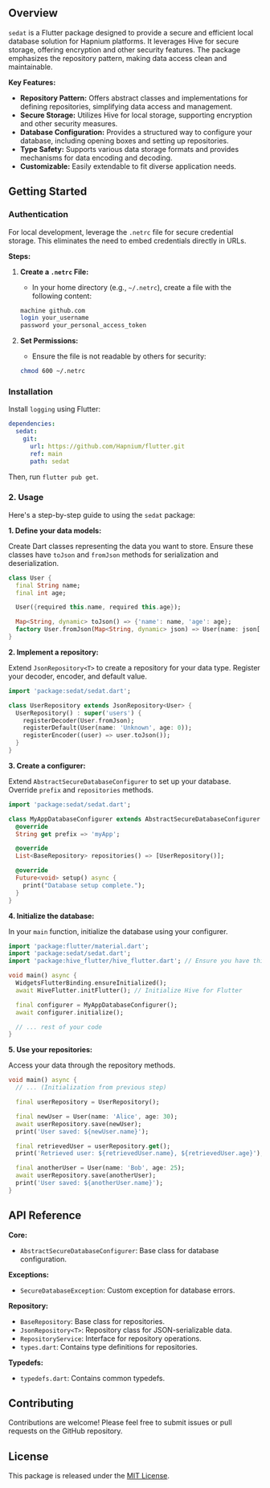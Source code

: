 ## Overview

`sedat` is a Flutter package designed to provide a secure and efficient local database solution for Hapnium platforms. It leverages Hive for secure storage, offering encryption and other security features. The package emphasizes the repository pattern, making data access clean and maintainable.

**Key Features:**

* **Repository Pattern:** Offers abstract classes and implementations for defining repositories, simplifying data access and management.
* **Secure Storage:** Utilizes Hive for local storage, supporting encryption and other security measures.
* **Database Configuration:** Provides a structured way to configure your database, including opening boxes and setting up repositories.
* **Type Safety:** Supports various data storage formats and provides mechanisms for data encoding and decoding.
* **Customizable:** Easily extendable to fit diverse application needs.

## Getting Started

### Authentication

For local development, leverage the `.netrc` file for secure credential storage. This eliminates the need to embed credentials directly in URLs.

**Steps:**

1. **Create a `.netrc` File:**
    - In your home directory (e.g., `~/.netrc`), create a file with the following content:

   ```bash
   machine github.com
   login your_username
   password your_personal_access_token
   ```

2. **Set Permissions:**
    - Ensure the file is not readable by others for security:

   ```bash
   chmod 600 ~/.netrc
   ```

### Installation

Install `logging` using Flutter:

```yaml
dependencies:
  sedat:
    git:
      url: https://github.com/Hapnium/flutter.git
      ref: main
      path: sedat
```

Then, run `flutter pub get`.

### 2\. Usage

Here's a step-by-step guide to using the `sedat` package:

**1. Define your data models:**

Create Dart classes representing the data you want to store. Ensure these classes have `toJson` and `fromJson` methods for serialization and deserialization.

```dart
class User {
  final String name;
  final int age;

  User({required this.name, required this.age});

  Map<String, dynamic> toJson() => {'name': name, 'age': age};
  factory User.fromJson(Map<String, dynamic> json) => User(name: json['name'], age: json['age']);
}
```

**2. Implement a repository:**

Extend `JsonRepository<T>` to create a repository for your data type. Register your decoder, encoder, and default value.

```dart
import 'package:sedat/sedat.dart';

class UserRepository extends JsonRepository<User> {
  UserRepository() : super('users') {
    registerDecoder(User.fromJson);
    registerDefault(User(name: 'Unknown', age: 0));
    registerEncoder((user) => user.toJson());
  }
}
```

**3. Create a configurer:**

Extend `AbstractSecureDatabaseConfigurer` to set up your database. Override `prefix` and `repositories` methods.

```dart
import 'package:sedat/sedat.dart';

class MyAppDatabaseConfigurer extends AbstractSecureDatabaseConfigurer {
  @override
  String get prefix => 'myApp';

  @override
  List<BaseRepository> repositories() => [UserRepository()];

  @override
  Future<void> setup() async {
    print("Database setup complete.");
  }
}
```

**4. Initialize the database:**

In your `main` function, initialize the database using your configurer.

```dart
import 'package:flutter/material.dart';
import 'package:sedat/sedat.dart';
import 'package:hive_flutter/hive_flutter.dart'; // Ensure you have this import

void main() async {
  WidgetsFlutterBinding.ensureInitialized();
  await HiveFlutter.initFlutter(); // Initialize Hive for Flutter

  final configurer = MyAppDatabaseConfigurer();
  await configurer.initialize();

  // ... rest of your code
}
```

**5. Use your repositories:**

Access your data through the repository methods.

```dart
void main() async {
  // ... (Initialization from previous step)

  final userRepository = UserRepository();

  final newUser = User(name: 'Alice', age: 30);
  await userRepository.save(newUser);
  print('User saved: ${newUser.name}');

  final retrievedUser = userRepository.get();
  print('Retrieved user: ${retrievedUser.name}, ${retrievedUser.age}');

  final anotherUser = User(name: 'Bob', age: 25);
  await userRepository.save(anotherUser);
  print('User saved: ${anotherUser.name}');
}
```

## API Reference

**Core:**

* `AbstractSecureDatabaseConfigurer`: Base class for database configuration.

**Exceptions:**

* `SecureDatabaseException`: Custom exception for database errors.

**Repository:**

* `BaseRepository`: Base class for repositories.
* `JsonRepository<T>`: Repository class for JSON-serializable data.
* `RepositoryService`: Interface for repository operations.
* `types.dart`: Contains type definitions for repositories.

**Typedefs:**

* `typedefs.dart`: Contains common typedefs.

## Contributing

Contributions are welcome\! Please feel free to submit issues or pull requests on the GitHub repository.

## License

This package is released under the [MIT License](https://www.google.com/url?sa=E&source=gmail&q=LICENSE).